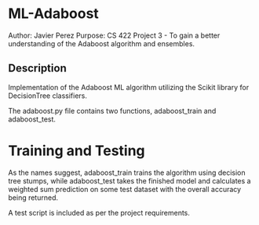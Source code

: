 # ML-Adaboost
Author: Javier Perez
Purpose: CS 422 Project 3 - To gain a better understanding of the Adaboost algorithm and ensembles.
<h2> Description </h2>
Implementation of the Adaboost ML algorithm utilizing the Scikit
library for DecisionTree classifiers.

The adaboost.py file contains two functions, adaboost_train and adaboost_test.

# Training and Testing
As the names suggest, adaboost_train trains the algorithm using decision tree stumps, while
adaboost_test takes the finished model and calculates a weighted sum prediction on some
test dataset with the overall accuracy being returned.

A test script is included as per the project requirements.
